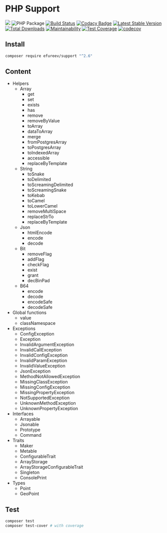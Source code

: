 # PHP Support
![](https://img.shields.io/badge/php->=7.2-blue.svg)
![PHP Package](https://github.com/efureev/php-support/workflows/PHP%20Package/badge.svg?branch=master)
[![Build Status](https://travis-ci.org/efureev/php-support.svg?branch=master)](https://travis-ci.org/efureev/php-support)
[![Codacy Badge](https://api.codacy.com/project/badge/Grade/a53fb85fd1ab46169758e10dd2d818cb)](https://app.codacy.com/app/efureev/php-support?utm_source=github.com&utm_medium=referral&utm_content=efureev/php-support&utm_campaign=Badge_Grade_Settings)
[![Latest Stable Version](https://poser.pugx.org/efureev/support/v/stable?format=flat)](https://packagist.org/packages/efureev/support)
[![Total Downloads](https://poser.pugx.org/efureev/support/downloads)](https://packagist.org/packages/efureev/support)
[![Maintainability](https://api.codeclimate.com/v1/badges/a7cf8708bf58fa7e5096/maintainability)](https://codeclimate.com/github/efureev/php-support/maintainability)
[![Test Coverage](https://api.codeclimate.com/v1/badges/a7cf8708bf58fa7e5096/test_coverage)](https://codeclimate.com/github/efureev/php-support/test_coverage)
[![codecov](https://codecov.io/gh/efureev/php-support/branch/v2/graph/badge.svg)](https://codecov.io/gh/efureev/php-support/tree/v2)

## Install

```bash
composer require efureev/support "^2.6"
```

## Content

- Helpers
  + Array
    - get
    - set
    - exists
    - has
    - remove
    - removeByValue
    - toArray
    - dataToArray
    - merge
    - fromPostgresArray
    - toPostgresArray
    - toIndexedArray
    - accessible
    - replaceByTemplate
  + String
    - toSnake
    - toDelimited
    - toScreamingDelimited
    - toScreamingSnake
    - toKebab
    - toCamel
    - toLowerCamel
    - removeMultiSpace
    - replaceStrTo
    - replaceByTemplate
  + Json
    - htmlEncode
    - encode
    - decode
  + Bit
    - removeFlag
    - addFlag
    - checkFlag
    - exist
    - grant
    - decBinPad
  + B64
    - encode
    - decode
    - encodeSafe
    - decodeSafe
- Global functions
  + value
  + classNamespace
- Exceptions
  + ConfigException
  + Exception
  + InvalidArgumentException
  + InvalidCallException
  + InvalidConfigException
  + InvalidParamException
  + InvalidValueException
  + JsonException
  + MethodNotAllowedException
  + MissingClassException
  + MissingConfigException
  + MissingPropertyException
  + NotSupportedException
  + UnknownMethodException
  + UnknownPropertyException
- Interfaces
  + Arrayable
  + Jsonable
  + Prototype
  + Command
- Traits
  + Maker
  + Metable
  + ConfigurableTrait
  + ArrayStorage
  + ArrayStorageConfigurableTrait
  + Singleton
  + ConsolePrint
- Types
  + Point
  + GeoPoint

## Test

```bash
composer test
composer test-cover # with coverage
```
